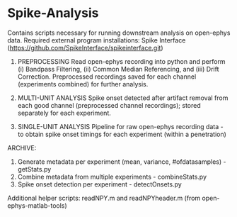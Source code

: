 # Spike-Analysis

Contains scripts necessary for running downstream analysis on open-ephys data. 
Required external program installations: Spike Interface (https://github.com/SpikeInterface/spikeinterface.git)

1. PREPROCESSING
   Read open-ephys recording into python and perform (i) Bandpass Filtering, (ii) Common Median Referencing, and (iii) Drift Correction.
   Preprocessed recordings saved for each channel (experiments combined) for further analysis.

2. MULTI-UNIT ANALYSIS
   Spike onset detected after artifact removal from each good channel (preprocessed channel recordings); stored separately for each experiment.

3. SINGLE-UNIT ANALYSIS
   Pipeline for raw open-ephys recording data - to obtain spike onset timings for each experiment (within a penetration)
   


ARCHIVE:
1. Generate metadata per experiment (mean, variance, #ofdatasamples) - getStats.py
2. Combine metadata from multiple experiments - combineStats.py
3. Spike onset detection per experiment - detectOnsets.py

Additional helper scripts: readNPY.m and readNPYheader.m (from open-ephys-matlab-tools)
